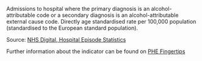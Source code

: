 Admissions to hospital where the primary diagnosis is an alcohol-attributable code or a secondary diagnosis is an alcohol-attributable external cause code. Directly age standardised rate per 100,000 population (standardised to the European standard population).

Source: <a href="https://digital.nhs.uk/data-and-information/data-tools-and-services/data-services/hospital-episode-statistics" target="_blank">NHS Digital, Hospital Episode Statistics</a>

Further information about the indicator can be found on <a href="https://fingertips.phe.org.uk/search/91414" target="_blank">PHE Fingertips</a>

